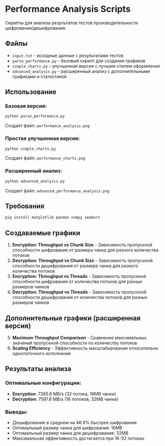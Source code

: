 # Performance Analysis Scripts

Скрипты для анализа результатов тестов производительности шифрования/дешифрования.

## Файлы

- `input.txt` - исходные данные с результатами тестов
- `parse_performance.py` - базовый скрипт для создания графиков
- `simple_charts.py` - улучшенная версия с лучшим стилем оформления
- `advanced_analysis.py` - расширенный анализ с дополнительными графиками и статистикой

## Использование

### Базовая версия:
```bash
python parse_performance.py
```
Создает файл: `performance_analysis.png`

### Простая улучшенная версия:
```bash
python simple_charts.py
```
Создает файл: `performance_charts.png`

### Расширенный анализ:
```bash
python advanced_analysis.py
```
Создает файл: `advanced_performance_analysis.png`

## Требования

```bash
pip install matplotlib pandas numpy seaborn
```

## Создаваемые графики

1. **Encryption: Throughput vs Chunk Size** - Зависимость пропускной способности шифрования от размера чанка для разного количества потоков
2. **Decryption: Throughput vs Chunk Size** - Зависимость пропускной способности дешифрования от размера чанка для разного количества потоков  
3. **Encryption: Throughput vs Threads** - Зависимость пропускной способности шифрования от количества потоков для разных размеров чанков
4. **Decryption: Throughput vs Threads** - Зависимость пропускной способности дешифрования от количества потоков для разных размеров чанков

## Дополнительные графики (расширенная версия)

5. **Maximum Throughput Comparison** - Сравнение максимальных значений пропускной способности по количеству потоков
6. **Scaling Efficiency** - Эффективность масштабирования относительно однопоточного исполнения

## Результаты анализа

### Оптимальные конфигурации:
- **Encryption**: 7385.6 MB/s (32 потока, 16MB чанки)
- **Decryption**: 7597.8 MB/s (16 потоков, 32MB чанки)

### Выводы:
- Дешифрование в среднем на 46.9% быстрее шифрования
- Оптимальный размер чанка для шифрования: 16MB
- Оптимальный размер чанка для дешифрования: 32MB
- Максимальная эффективность достигается при 16-32 потоках